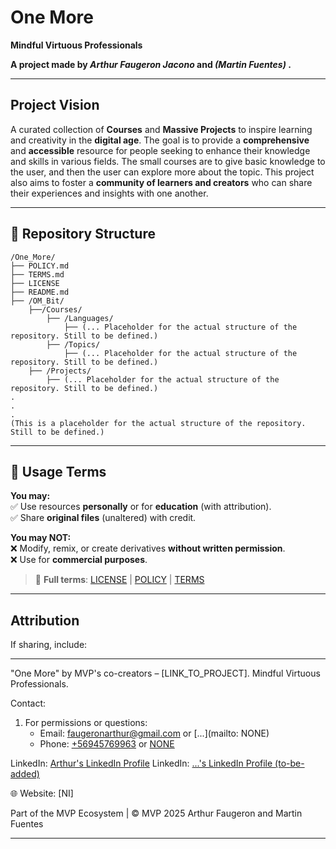 # One More  
**Mindful Virtuous Professionals**

**A project made by *Arthur Faugeron Jacono* and *(Martin Fuentes)* .**  

---

## Project Vision  
A curated collection of **Courses** and **Massive Projects** to inspire learning and creativity in the **digital age**.
The goal is to provide a **comprehensive** and **accessible** resource for people seeking to enhance their knowledge and skills in various fields. The small courses are to give basic knowledge to the user, and then the user can explore more about the topic.
This project also aims to foster a **community of learners and creators** who can share their experiences and insights with one another. 

---
## 📂 Repository Structure  
```
/One_More/
├── POLICY.md
├── TERMS.md
├── LICENSE
├── README.md
├── /OM_Bit/
    ├──/Courses/
        ├── /Languages/
            ├── (... Placeholder for the actual structure of the repository. Still to be defined.)
        ├── /Topics/
            ├── (... Placeholder for the actual structure of the repository. Still to be defined.)
    ├── /Projects/
        ├── (... Placeholder for the actual structure of the repository. Still to be defined.)
.
.
.
(This is a placeholder for the actual structure of the repository. Still to be defined.)
```

---

## 🛑 Usage Terms  
**You may:**  
✅ Use resources **personally** or for **education** (with attribution).  
✅ Share **original files** (unaltered) with credit.  

**You may NOT:**  
❌ Modify, remix, or create derivatives **without written permission**.  
❌ Use for **commercial purposes**.

> 📜 **Full terms**: [LICENSE](LICENSE) | [POLICY](POLICY.md) | [TERMS](TERMS.md)  

---

## Attribution  
If sharing, include:  

---
"One More" by MVP's co-creators – [LINK_TO_PROJECT]. Mindful Virtuous Professionals.  

Contact:
1. For permissions  or questions:
    - Email: [faugeronarthur@gmail.com](mailto:faugeronarthur@gmail.com) or [...](mailto: NONE)
    - Phone: [+56945769963](tel:+56945769963) or [NONE](tel:NONE)

LinkedIn: [Arthur's LinkedIn Profile](https://linkedin.com/in/arthur-faugeron-00b259309)
LinkedIn: [...'s LinkedIn Profile (to-be-added)]()

🌐 Website: [NI]

Part of the MVP Ecosystem | © MVP 2025 Arthur Faugeron and Martin Fuentes

---